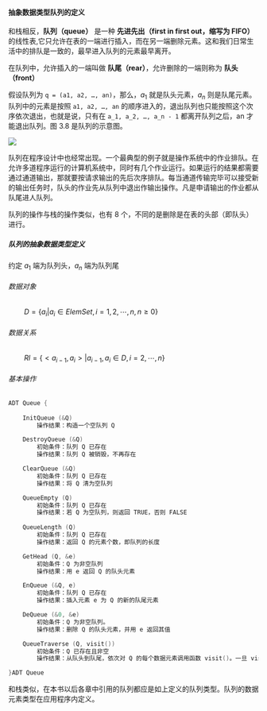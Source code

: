 
#### 抽象数据类型队列的定义

和栈相反，**队列（queue）** 是一种 **先进先出（first in first out，缩写为 FIFO）** 的线性表,它只允许在表的一端进行插入，而在另一端删除元素。这和我们日常生活中的排队是一致的，最早进入队列的元素最早离开。

在队列中，允许插入的一端叫做 **队尾（rear）**，允许删除的一端则称为 **队头（front）**

假设队列为 `q = (a1, a2, …, an)`，那么，$a_1$ 就是队头元素，$a_n$ 则是队尾元素。队列中的元素是按照 `a1, a2, …, an` 的顺序进入的，退出队列也只能按照这个次序依次退出，也就是说，只有在 `a_1, a_2, …, a_n - 1` 都离开队列之后，an 才能退出队列。图 3.8 是队列的示意图。

![](https://gitee.com/mayundaze/img_bed/raw/master/20200617165623.png)

队列在程序设计中也经常出现。一个最典型的例子就是操作系统中的作业排队。在允许多道程序运行的计算机系统中，同时有几个作业运行。如果运行的结果都需要通过通道输出，那就要按请求输出的先后次序排队。每当通道传输完毕可以接受新的输出任务时，队头的作业先从队列中退出作输出操作。凡是申请输出的作业都从队尾进人队列。

队列的操作与栈的操作类似，也有 8 个，不同的是删除是在表的头部（即队头）进行。

##### 队列的抽象数据类型定义

约定 $a_1$ 端为队列头，$a_n$ 端为队列尾

###### 数据对象

$\qquad D = \{ a_i | a_i \in ElemSet, i = 1,2, \cdots, n, n \geq 0 \}$

###### 数据关系

$\qquad Rl = \{ < a_{i-1}, a_i > | a_{i - 1}, a_i \in D,i = 2,\cdots,n \}$

###### 基本操作

```cpp
ADT Queue {
    
    InitQueue (&Q)
        操作结果：构造一个空队列 Q

    DestroyQueue (&Q)
        初始条件：队列 Q 已存在
        操作结果：队列 Q 被销毁，不再存在

    ClearQueue (&Q)
        初始条件：队列 Q 已存在
        操作结果：将 Q 清为空队列

    QueueEmpty (Q)
        初始条件：队列 Q 已存在
        操作结果：若 Q 为空队列，则返回 TRUE，否则 FALSE
        
    QueueLength (Q)
        初始条件：队列 Q 已存在
        操作结果：返回 Q 的元素个数，即队列的长度

    GetHead (Q, &e)
        初始条件：Q 为非空队列
        操作结果：用 e 返回 Q 的队头元素

    EnQueue (&Q, e)
        初始条件：队列 Q 已存在
        操作结果：插入元素 e 为 Q 的新的队尾元素

    DeQueue (&0, &e)
        初始条件：Q 为非空队列。
        操作结果：删除 Q 的队头元素，并用 e 返回其值

    QueueTraverse (Q, visit())
        初始条件：Q 已存在且非空
        操作结果：从队头到队尾，依次对 Q 的每个数据元素调用函数 visit()。一旦 visit() 失败，则操作失败

}ADT Queue
```

和栈类似，在本书以后各章中引用的队列都应是如上定义的队列类型。队列的数据元素类型在应用程序内定义。
